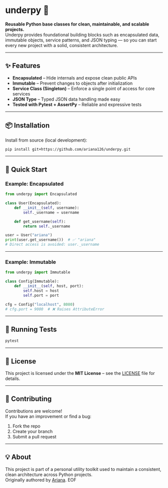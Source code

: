 # underpy 🐍

**Reusable Python base classes for clean, maintainable, and scalable projects.**  
Underpy provides foundational building blocks such as encapsulated data, immutable objects, service patterns, and JSON typing — so you can start every new project with a solid, consistent architecture.

---

## ✨ Features

- **Encapsulated** – Hide internals and expose clean public APIs
- **Immutable** – Prevent changes to objects after initialization
- **Service Class (Singleton)** – Enforce a single point of access for core services
- **JSON Type** – Typed JSON data handling made easy
- **Tested with Pytest + AssertPy** – Reliable and expressive tests

---

## 📦 Installation

Install from source (local development):

```bash
pip install git+https://github.com/ariana126/underpy.git
```

---

## 🚀 Quick Start

### Example: Encapsulated
```python
from underpy import Encapsulated

class User(Encapsulated):
    def __init__(self, username):
        self._username = username

    def get_username(self):
        return self._username

user = User("ariana")
print(user.get_username())  # ✅ "ariana"
# Direct access is avoided: user._username
```

---

### Example: Immutable
```python
from underpy import Immutable

class Config(Immutable):
    def __init__(self, host, port):
        self.host = host
        self.port = port

cfg = Config("localhost", 8080)
# cfg.port = 9000  # ❌ Raises AttributeError
```

---

## 🧪 Running Tests

```bash
pytest
```

---

## 📄 License
This project is licensed under the **MIT License** – see the [LICENSE](LICENSE) file for details.

---

## 🤝 Contributing
Contributions are welcome!  
If you have an improvement or find a bug:
1. Fork the repo
2. Create your branch
3. Submit a pull request

---

## 💡 About
This project is part of a personal utility toolkit used to maintain a consistent, clean architecture across Python projects.  
Originally authored by [Ariana](https://github.com/ariana126).
EOF